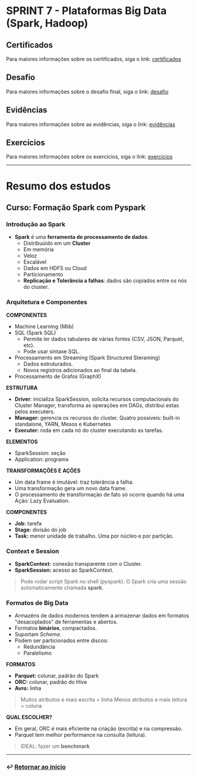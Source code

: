 # SPRINT 7 - Plataformas Big Data (Spark, Hadoop)

## Certificados
Para maiores informações sobre os certificados, siga o link: [certificados](certificados)

## Desafio
Para maiores informações sobre o desafio final, siga o link: [desafio](desafio)

## Evidências
Para maiores informações sobre as evidências, siga o link: [evidências](evidencias)

## Exercícios
Para maiores informações sobre os exercícios, siga o link: [exercícios](exercicios)

___

# Resumo dos estudos
## Curso: Formação Spark com Pyspark
### Introdução ao Spark
- **Spark** é uma **ferramenta de processamento de dados**.
    - Distribuúido em um **Cluster**
    - Em memória
    - Veloz
    - Escalável
    - Dados em HDFS ou Cloud
    - Particionamento
    - **Replicação e Tolerância a falhas**: dados são copiados entre os nós do cluster.

### Arquitetura e Componentes

**COMPONENTES**
- Machine Learning (Mlib)
- SQL (Spark SQL)
    - Permite ler dados tabulares de várias fontes (CSV, JSON, Parquet, etc).
    - Pode usar sintaxe SQL.
- Processamento em Streaming (Spark Structured Steraming)
    - Dados estruturados.
    - Novos registros adicionados ao final da tabela.
- Processamento de Grafos (GraphX)

**ESTRUTURA**
- **Driver**: inicializa SparkSession, solicita recursos computacionais do Cluster Manager, transforma as operações em DAGs, distribui estas pelos executers.
- **Manager:** gerencia os recursos do cluster. Quatro possíveis: built-in standalone, YARN, Mesos e Kubernetes
- **Executer:** roda em cada nó do cluster executando as tarefas.

**ELEMENTOS**
- SparkSession: seção
- Application: programa

**TRANSFORMAÇÕES E AÇÕES**
- Um data frame é imutável: traz tolerância a falha.
- Uma transformação gera um novo data frame.
- O processamento de transformação de fato só ocorre quando há uma Ação: Lazy Evaluation.

**COMPONENTES**
- **Job:** tarefa
- **Stage:** divisão do job
- **Task:** menor unidade de trabalho. Uma por núcleo e por partição.

### Context e Session
- **SparkContext:** conexão transparente com o Cluster.
- **SparkSession:** acesso ao SparkContext.

> Pode rodar script Spark no shell (pyspark). O Spark cria uma sessão automaticamente chamada **spark**.


### Formatos de Big Data
- Armazéns de dados modernos tendem a armazenar dados em formatos "desacoplados" de ferramentas e abertos.
- Formatos **binários**, compactados.
- Suportam *Schema*.
- Podem ser particionados entre discos:
    - Redundância
    - Paralelismo

**FORMATOS**
- **Parquet:** colunar, padrão do Spark
- **ORC:** colunar, padrão do Hive
- **Avro:** linha

> Muitos atributos e mais escrita = linha
> Menos atributos e mais leitura = coluna

**QUAL ESCOLHER?**
- Em geral, ORC é mais eficiente na criação (escrita) e na compressão.
- Parquet tem melhor performance na consulta (leitura).

> IDEAL: fazer um **benchmark**




___

### ↩️ [Retornar ao início](../README.md)